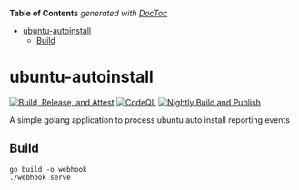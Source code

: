 <!-- START doctoc generated TOC please keep comment here to allow auto update -->
<!-- DON'T EDIT THIS SECTION, INSTEAD RE-RUN doctoc TO UPDATE -->
**Table of Contents**  *generated with [DocToc](https://github.com/thlorenz/doctoc)*

- [ubuntu-autoinstall](#ubuntu-autoinstall)
  - [Build](#build)

<!-- END doctoc generated TOC please keep comment here to allow auto update -->

# ubuntu-autoinstall

[![Build, Release, and Attest](https://github.com/jdfalk/ubuntu-autoinstall-webhook/actions/workflows/release.yaml/badge.svg)](https://github.com/jdfalk/ubuntu-autoinstall-webhook/actions/workflows/release.yaml)   [![CodeQL](https://github.com/jdfalk/ubuntu-autoinstall-webhook/actions/workflows/github-code-scanning/codeql/badge.svg)](https://github.com/jdfalk/ubuntu-autoinstall-webhook/actions/workflows/github-code-scanning/codeql)   [![Nightly Build and Publish](https://github.com/jdfalk/ubuntu-autoinstall-webhook/actions/workflows/nightly.yaml/badge.svg)](https://github.com/jdfalk/ubuntu-autoinstall-webhook/actions/workflows/nightly.yaml)

A simple golang application to process ubuntu auto install reporting events

## Build

```shell
go build -o webhook
./webhook serve
```
